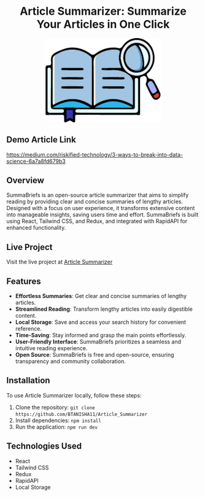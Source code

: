 <h1 align="center">Article Summarizer: Summarize Your Articles in One Click</h1>
<p align="center">
  <img width="300" alt="Compresso Logo" src="https://github.com/BTANISHA11/Article_Summarizer/blob/main/src/assets/Logo.png">
</p>

## Demo Article Link
https://medium.com/riskified-technology/3-ways-to-break-into-data-science-6a7a8fd679b3

## Overview

SummaBriefs is an open-source article summarizer that aims to simplify reading by providing clear and concise summaries of lengthy articles. Designed with a focus on user experience, it transforms extensive content into manageable insights, saving users time and effort. SummaBriefs is built using React, Tailwind CSS, and Redux, and integrated with RapidAPI for enhanced functionality.

## Live Project

Visit the live project at [Article Summarizer](https://article-summarizer-blush.vercel.app/)

## Features

- **Effortless Summaries**: Get clear and concise summaries of lengthy articles.
- **Streamlined Reading**: Transform lengthy articles into easily digestible content.
- **Local Storage**: Save and access your search history for convenient reference.
- **Time-Saving**: Stay informed and grasp the main points effortlessly.
- **User-Friendly Interface**: SummaBriefs prioritizes a seamless and intuitive reading experience.
- **Open Source**: SummaBriefs is free and open-source, ensuring transparency and community collaboration.

## Installation

To use Article Summarizer locally, follow these steps:

1. Clone the repository: `git clone https://github.com/BTANISHA11/Article_Summarizer`
2. Install dependencies: `npm install`
3. Run the application: `npm run dev`



## Technologies Used

- React
- Tailwind CSS
- Redux
- RapidAPI
- Local Storage

